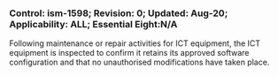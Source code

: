 ### Control: ism-1598; Revision: 0; Updated: Aug-20; Applicability: ALL; Essential Eight:N/A
<p>Following maintenance or repair activities for ICT equipment, the ICT equipment is inspected to confirm it retains its approved software configuration and that no unauthorised modifications have taken place.</p>